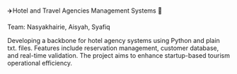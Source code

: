 ✈️Hotel and Travel Agencies Management Systems 🧭

Team: Nasyakhairie, Aisyah, Syafiq

Developing a backbone for hotel agency systems using Python and plain txt. files. Features include reservation management, customer database, and real-time validation. The project aims to enhance startup-based tourism operational efficiency.
